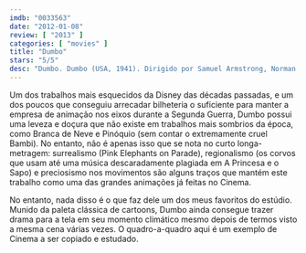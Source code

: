 ```yaml
---
imdb: "0033563"
date: "2012-01-08"
review: [ "2013" ]
categories: [ "movies" ]
title: "Dumbo"
stars: "5/5"
desc: "Dumbo. Dumbo (USA, 1941). Dirigido por Samuel Armstrong, Norman Ferguson, Wilfred Jackson, Jack Kinney, Bill Roberts, Ben Sharpsteen, John Elliotte. Escrito por Joe Grant, Dick Huemer, Otto Englander, Bill Peet, Aurelius Battaglia, Joe Rinaldi, Vernon Stallings, Webb Smith, Helen Aberson. Com James Baskett, Herman Bing, Billy Bletcher, Edward Brophy, Jim Carmichael, Hall Johnson Choir, Cliff Edwards, Verna Felton, Noreen Gammill."
---
```

Um dos trabalhos mais esquecidos da Disney das décadas passadas, e um dos poucos que conseguiu arrecadar bilheteria o suficiente para manter a empresa de animação nos eixos durante a Segunda Guerra, Dumbo possui uma leveza e doçura que não existe em trabalhos mais sombrios da época, como Branca de Neve e Pinóquio (sem contar o extremamente cruel Bambi). No entanto, não é apenas isso que se nota no curto longa-metragem: surrealismo (Pink Elephants on Parade), regionalismo (os corvos que usam até uma música descaradamente plagiada em A Princesa e o Sapo) e preciosismo nos movimentos são alguns traços que mantém este trabalho como uma das grandes animações já feitas no Cinema.

No entanto, nada disso é o que faz dele um dos meus favoritos do estúdio. Munido da paleta clássica de cartoons, Dumbo ainda consegue trazer drama para a tela em seu momento climático mesmo depois de termos visto a mesma cena várias vezes. O quadro-a-quadro aqui é um exemplo de Cinema a ser copiado e estudado.
